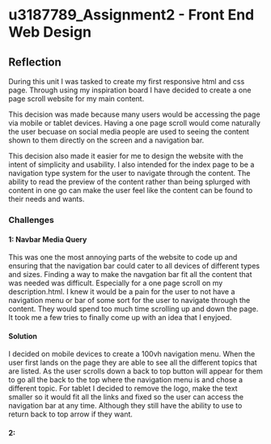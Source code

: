 # u3187789_Assignment2 - Front End Web Design 

## Reflection
During this unit I was tasked to create my first responsive html and css page. Through using my inspiration board I have decided to create a one page scroll website for my main content. 

This decision was made because many users would be accessing the page via mobile or tablet devices. Having a one page scroll would come naturally the user becuase on social media people are used to seeing the content shown to them directly on the screen and a navigation bar. 

This decision also made it easier for me to design the website with the intent of simplicity and usability. I also intended for the index page to be a navigation type system for the user to navigate through the content. The ability to read the preview of the content rather than being splurged with content in one go can make the user feel like the content can be found to their needs and wants. 

### Challenges 

#### 1: Navbar Media Query 
This was one the most annoying parts of the website to code up and ensuring that the navigation bar could cater to all devices of different types and sizes. Finding a way to make the navgation bar fit all the content that was needed was difficult. Especially for a one page scroll on my description.html. I knew it would be a pain for the user to not have a navigation menu or bar of some sort for the user to navigate through the content. They would spend too much time scrolling up and down the page. It took me a few tries to finally come up with an idea that I enyjoed.  

#### Solution
I decided on mobile devices to create a 100vh navigation menu. When the user first lands on the page they are able to see all the different topics that are listed. As the user scrolls down a back to top button will appear for them to go all the back to the top where the navigation menu is and chose a different topic. For tablet I decided to remove the logo, make the text smaller so it would fit all the links and fixed so the user can access the navigation bar at any time. Although they still have the ability to use to return back to top arrow if they want. 

#### 2: 

